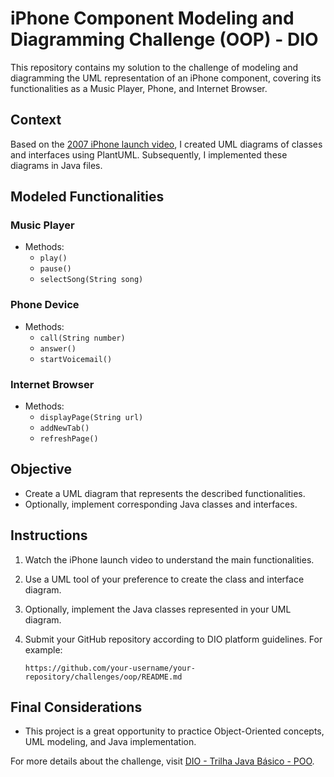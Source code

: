 # iPhone Component Modeling and Diagramming Challenge (OOP) - DIO

This repository contains my solution to the challenge of modeling and diagramming the UML representation of an iPhone component, covering its functionalities as a Music Player, Phone, and Internet Browser.

## Context

Based on the [2007 iPhone launch video](https://www.youtube.com/watch?v=9ou608QQRq8), I created UML diagrams of classes and interfaces using PlantUML. Subsequently, I implemented these diagrams in Java files.

## Modeled Functionalities

### Music Player

- Methods:
  - `play()`
  - `pause()`
  - `selectSong(String song)`

### Phone Device

- Methods:
  - `call(String number)`
  - `answer()`
  - `startVoicemail()`

### Internet Browser

- Methods:
  - `displayPage(String url)`
  - `addNewTab()`
  - `refreshPage()`

## Objective

- Create a UML diagram that represents the described functionalities.
- Optionally, implement corresponding Java classes and interfaces.

## Instructions

1. Watch the iPhone launch video to understand the main functionalities.
2. Use a UML tool of your preference to create the class and interface diagram.
3. Optionally, implement the Java classes represented in your UML diagram.
4. Submit your GitHub repository according to DIO platform guidelines. For example:

   `https://github.com/your-username/your-repository/challenges/oop/README.md`

## Final Considerations

- This project is a great opportunity to practice Object-Oriented concepts, UML modeling, and Java implementation.

For more details about the challenge, visit [DIO - Trilha Java Básico - POO](https://github.com/digitalinnovationone/trilha-java-basico/tree/main/desafios/poo).